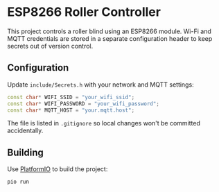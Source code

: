 # ESP8266 Roller Controller

This project controls a roller blind using an ESP8266 module. Wi-Fi and MQTT
credentials are stored in a separate configuration header to keep secrets out of
version control.

## Configuration

Update `include/Secrets.h` with your network and MQTT settings:

```cpp
const char* WIFI_SSID = "your_wifi_ssid";
const char* WIFI_PASSWORD = "your_wifi_password";
const char* MQTT_HOST = "your.mqtt.host";
```

The file is listed in `.gitignore` so local changes won't be committed
accidentally.

## Building

Use [PlatformIO](https://platformio.org/) to build the project:

```bash
pio run
```
